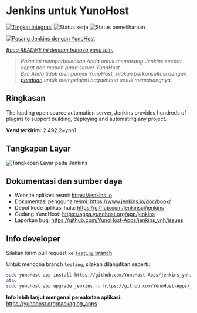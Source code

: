 <!--
N.B.: README ini dibuat secara otomatis oleh <https://github.com/YunoHost/apps/tree/master/tools/readme_generator>
Ini TIDAK boleh diedit dengan tangan.
-->

# Jenkins untuk YunoHost

[![Tingkat integrasi](https://apps.yunohost.org/badge/integration/jenkins)](https://ci-apps.yunohost.org/ci/apps/jenkins/)
![Status kerja](https://apps.yunohost.org/badge/state/jenkins)
![Status pemeliharaan](https://apps.yunohost.org/badge/maintained/jenkins)

[![Pasang Jenkins dengan YunoHost](https://install-app.yunohost.org/install-with-yunohost.svg)](https://install-app.yunohost.org/?app=jenkins)

*[Baca README ini dengan bahasa yang lain.](./ALL_README.md)*

> *Paket ini memperbolehkan Anda untuk memasang Jenkins secara cepat dan mudah pada server YunoHost.*  
> *Bila Anda tidak mempunyai YunoHost, silakan berkonsultasi dengan [panduan](https://yunohost.org/install) untuk mempelajari bagaimana untuk memasangnya.*

## Ringkasan

The leading open source automation server, Jenkins provides hundreds of plugins to support building, deploying and automating any project. 


**Versi terkirim:** 2.492.2~ynh1

## Tangkapan Layar

![Tangkapan Layar pada Jenkins](./doc/screenshots/screenshot1.png)

## Dokumentasi dan sumber daya

- Website aplikasi resmi: <https://jenkins.io>
- Dokumentasi pengguna resmi: <https://www.jenkins.io/doc/book/>
- Depot kode aplikasi hulu: <https://github.com/jenkinsci/jenkins>
- Gudang YunoHost: <https://apps.yunohost.org/app/jenkins>
- Laporkan bug: <https://github.com/YunoHost-Apps/jenkins_ynh/issues>

## Info developer

Silakan kirim pull request ke [`testing` branch](https://github.com/YunoHost-Apps/jenkins_ynh/tree/testing).

Untuk mencoba branch `testing`, silakan dilanjutkan seperti:

```bash
sudo yunohost app install https://github.com/YunoHost-Apps/jenkins_ynh/tree/testing --debug
atau
sudo yunohost app upgrade jenkins -u https://github.com/YunoHost-Apps/jenkins_ynh/tree/testing --debug
```

**Info lebih lanjut mengenai pemaketan aplikasi:** <https://yunohost.org/packaging_apps>
